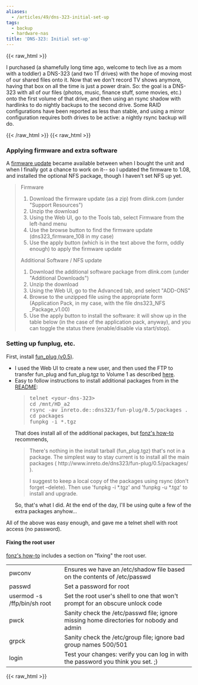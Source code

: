 ```yaml
---
aliases:
  - /articles/49/dns-323-initial-set-up
tags:
  - backup
  - hardware-nas
title: 'DNS-323: Initial set-up'
---
```

{{< raw_html >}}
<p>I purchased (a shamefully long time ago, welcome to tech live as a mom with a toddler) a DNS-323 (and two 1T drives) with the hope of moving most of our shared files onto it.  Now that we don't record TV shows anymore, having that box on all the time is just a power drain. So: the goal is a DNS-323 with all of our files (photos, music, finance stuff, some movies, etc.) onto the first volume of that drive, and then using an rsync shadow with hardlinks to do nightly backups to the second drive. Some RAID configurations have been reported as less than stable, and using a mirror configuration requires both drives to be active: a nightly rsync backup will do.
</p>
{{< /raw_html >}}
<!--more-->
{{< raw_html >}}
<h3>Applying firmware and extra software</h3>
<p>
A <a href="http://www.dlink.com/products/default.aspx?pid=DNS-323&amp;tab=3">firmware update</a> became available between when I bought the unit and when I finally got a chance to work on it-- so I updated the firmware to 1.08, and installed the optional NFS package, though I haven't set NFS up yet.
</p><blockquote>
Firmware
<ol>
<li>Download the firmware update (as a zip) from dlink.com (under "Support Resources")</li>
<li>Unzip the download</li>
<li>Using the Web UI, go to the Tools tab, select Firmware from the left-hand menu</li>
<li>Use the browse button to find the firmware update (dns323_firmware_108 in my case)</li>
<li>Use the apply button (which is in the text above the form, oddly enough) to apply the firmware update</li>
</ol>
Additional Software / NFS update
<ol>
<li>Download the additional software package from dlink.com (under "Additional Downloads")</li>
<li>Unzip the download</li>
<li>Using the Web UI, go to the Advanced tab, and select "ADD-ONS"</li>
<li>Browse to the unzipped file using the appropriate form (Application Pack, in my case, with the file dns323_NFS _Package_v1.00)</li>
<li>Use the apply button to install the software: it will show up in the table below (in the case of the application pack, anyway), and you can toggle the status there (enable/disable via start/stop).</li>
</ol>
</blockquote>
<h3>Setting up funplug, etc.</h3>
<p>
First, install <a href="http://www.inreto.de/dns323/fun-plug/0.5/">fun_plug (v0.5)</a>.
<ul>
<li>I used the Web UI to create a new user, and then used the FTP to transfer fun_plug and fun_plug.tgz to Volume 1 as described <a href="http://wiki.dns323.info/howto:fun_plug">here</a>.</li>
<li>Easy to follow instructions to install additional packages from in the <a href="http://www.inreto.de/dns323/fun-plug/0.5/README.txt">README</a>: <blockquote>
<pre>telnet &lt;your-dns-323&gt;
cd /mnt/HD_a2
rsync -av inreto.de::dns323/fun-plug/0.5/packages .
cd packages
funpkg -i *.tgz
</pre></blockquote> That does install all of the additional packages, but <a href="http://wiki.dns323.info/howto:ffp#version_0.5">fonz's how-to</a> recommends, <blockquote><p>There's nothing in the install tarball (fun_plug.tgz) that's not in a package. The simplest way to stay current is to install all the main packages ( http://www.inreto.de/dns323/fun-plug/0.5/packages/ ).</p><p>I suggest to keep a local copy of the packages using rsync (don't forget –delete). Then use 'funpkg -i *.tgz' and 'funpkg -u *.tgz' to install and upgrade. </p></blockquote>So, that's what I did. At the end of the day, I'll be using quite a few of the extra packages anyhow... </li>
</ul>
All of the above was easy enough, and gave me a telnet shell with root access (no password).
</p>
<h4>Fixing the root user</h4>
<p><a href="http://wiki.dns323.info/howto:ffp#version_0.5">fonz's how-to</a> includes a section on "fixing" the root user.
<table>
<tr><td>pwconv</td><td>Ensures we have an /etc/shadow file based on the contents of /etc/passwd</td></tr>
<tr><td>passwd</td><td>Set a password for root</td></tr>
<tr><td>usermod -s /ffp/bin/sh root</td><td>Set the root user's shell to one that won't prompt for an obscure unlock code</td></tr>
<tr><td>pwck</td><td>Sanity check the /etc/passwd file; ignore missing home directories for nobody and admin</td></tr>
<tr><td>grpck</td><td>Sanity check the /etc/group file; ignore bad group names 500/501</td></tr>
<tr><td>login</td><td>Test your changes: verify you can log in with the password you think you set. ;) </td></tr>
</table>
{{< raw_html >}}
